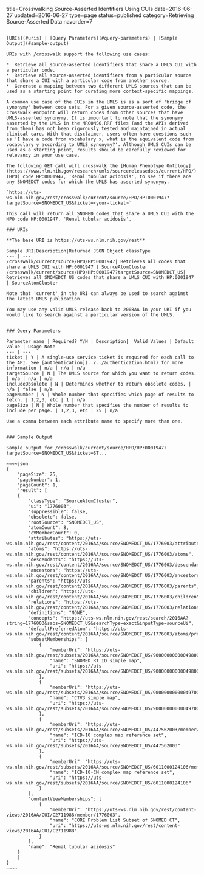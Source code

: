 title=Crosswalking Source-Asserted Identifiers Using CUIs
date=2016-06-27
updated=2016-06-27
type=page
status=published
category=Retrieving Source-Asserted Data
navorder=7
~~~~~~

[URIs](#uris) | [Query Parameters](#query-parameters) | [Sample Output](#sample-output)

URIs with /crosswalk support the following use cases:

*  Retrieve all source-asserted identifiers that share a UMLS CUI with a particular code.
*  Retrieve all source-asserted identifiers from a particular source that share a CUI with a particular code from another source.
*  Generate a mapping between two different UMLS sources that can be used as a starting point for curating more context-specific mappings. 

A common use case of the CUIs in the UMLS is as a sort of 'bridge of synonymy' between code sets. For a given source-asserted code, the crosswalk endpoint will return codes from other sources that have UMLS-asserted synonymy. It is important to note that the synonymy asserted by the UMLS in the MRCONSO.RRF files (and the APIs derived from them) has not been rigorously tested and maintained in actual clinical care. With that disclaimer, users often have questions such as 'I have a code from vocabulary x, what is the equivalent code from vocabulary y according to UMLS synonymy?'. Although UMLS CUIs can be used as a starting point, results should be carefully reviewed for relevancy in your use case.

The following GET call will crosswalk the [Human Phenotype Ontology](https://www.nlm.nih.gov/research/umls/sourcereleasedocs/current/HPO/) (HPO) code HP:0001947, 'Renal tubular acidosis', to see if there are any SNOMEDCT codes for which the UMLS has asserted synonymy. 

`https://uts-ws.nlm.nih.gov/rest/crosswalk/current/source/HPO/HP:0001947?targetSource=SNOMEDCT_US&ticket=<your-ticket>`

This call will return all SNOMED codes that share a UMLS CUI with the HPO code HP:0001947, 'Renal tubular acidosis'. 

### URIs

**The base URI is https://uts-ws.nlm.nih.gov/rest**

Sample URI|Description|Returned JSON Object classType
--- | ---
/crosswalk/current/source/HPO/HP:0001947| Retrieves all codes that share a UMLS CUI with HP:0001947 | SourceAtomCluster
/crosswalk/current/source/HPO/HP:0001947?targetSource=SNOMEDCT_US| Retrieves all SNOMEDCT_US codes that share a UMLS CUI with HP:0001947 | SourceAtomCluster

Note that 'current' in the URI can always be used to search against the latest UMLS publication.

You may use any valid UMLS release back to 2008AA in your URI if you would like to search against a particular version of the UMLS.


### Query Parameters

Parameter name | Required? Y/N | Description|  Valid Values | Default value | Usage Note
--- | ---
ticket | Y | A single-use service ticket is required for each call to the API. See [authentication](../../authentication.html) for more information | n/a | n/a | n/a
targetSource | N | The UMLS source for which you want to return codes. | n/a | n/a | n/a
includeObsolete | N | Determines whether to return obsolete codes. | n/a | false | n/a
pageNumber | N | Whole number that specifies which page of results to fetch. | 1,2,3, etc | 1 | n/a
pageSize | N | Whole number that specifies the number of results to include per page. | 1,2,3, etc | 25 | n/a

Use a comma between each attribute name to specify more than one.


### Sample Output

Sample output for /crosswalk/current/source/HPO/HP:0001947?targetSource=SNOMEDCT_US&ticket=ST...

~~~~json
{
	"pageSize": 25,
	"pageNumber": 1,
	"pageCount": 1,
	"result": [
	{
		"classType": "SourceAtomCluster",
		"ui": "1776003",
		"suppressible": false,
		"obsolete": false,
		"rootSource": "SNOMEDCT_US",
		"atomCount": 8,
		"cVMemberCount": 0,
		"attributes": "https://uts-ws.nlm.nih.gov/rest/content/2016AA/source/SNOMEDCT_US/1776003/attributes",
		"atoms": "https://uts-ws.nlm.nih.gov/rest/content/2016AA/source/SNOMEDCT_US/1776003/atoms",
		"descendants": "https://uts-ws.nlm.nih.gov/rest/content/2016AA/source/SNOMEDCT_US/1776003/descendants",
		"ancestors": "https://uts-ws.nlm.nih.gov/rest/content/2016AA/source/SNOMEDCT_US/1776003/ancestors",
		"parents": "https://uts-ws.nlm.nih.gov/rest/content/2016AA/source/SNOMEDCT_US/1776003/parents",
		"children": "https://uts-ws.nlm.nih.gov/rest/content/2016AA/source/SNOMEDCT_US/1776003/children",
		"relations": "https://uts-ws.nlm.nih.gov/rest/content/2016AA/source/SNOMEDCT_US/1776003/relations",
		"definitions": "NONE",
		"concepts": "https://uts-ws.nlm.nih.gov/rest/search/2016AA?string=1776003&sabs=SNOMEDCT_US&searchType=exact&inputType=sourceUi",
		"defaultPreferredAtom": "https://uts-ws.nlm.nih.gov/rest/content/2016AA/source/SNOMEDCT_US/1776003/atoms/preferred",
		"subsetMemberships": [
			{
				"memberUri": "https://uts-ws.nlm.nih.gov/rest/subsets/2016AA/source/SNOMEDCT_US/900000000000498005/member/1776003",
				"name": "SNOMED RT ID simple map",
				"uri": "https://uts-ws.nlm.nih.gov/rest/subsets/2016AA/source/SNOMEDCT_US/900000000000498005"
			},
			{
				"memberUri": "https://uts-ws.nlm.nih.gov/rest/subsets/2016AA/source/SNOMEDCT_US/900000000000497000/member/1776003",
				"name": "CTV3 simple map",
				"uri": "https://uts-ws.nlm.nih.gov/rest/subsets/2016AA/source/SNOMEDCT_US/900000000000497000"
			},
			{
				"memberUri": "https://uts-ws.nlm.nih.gov/rest/subsets/2016AA/source/SNOMEDCT_US/447562003/member/1776003",
				"name": "ICD-10 complex map reference set",
				"uri": "https://uts-ws.nlm.nih.gov/rest/subsets/2016AA/source/SNOMEDCT_US/447562003"
			},
			{
				"memberUri": "https://uts-ws.nlm.nih.gov/rest/subsets/2016AA/source/SNOMEDCT_US/6011000124106/member/1776003",
				"name": "ICD-10-CM complex map reference set",
				"uri": "https://uts-ws.nlm.nih.gov/rest/subsets/2016AA/source/SNOMEDCT_US/6011000124106"
			}
		],
		"contentViewMemberships": [
			{
				"memberUri": "https://uts-ws.nlm.nih.gov/rest/content-views/2016AA/CUI/C2711988/member/1776003",
				"name": "CORE Problem List Subset of SNOMED CT",
				"uri": "https://uts-ws.nlm.nih.gov/rest/content-views/2016AA/CUI/C2711988"
			}
		],
		"name": "Renal tubular acidosis"
	}
	]
}
~~~~

